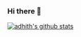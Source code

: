 ### Hi there 👋

[![adhith's github stats](https://github-readme-stats.vercel.app/api?username=adhitht&count_private=true&show_icons=true&theme=radical&hide_rank=false)](https://github.com/anuraghazra/github-readme-stats)



<!--
**adhitht/adhitht** is a ✨ _special_ ✨ repository because its `README.md` (this file) appears on your GitHub profile.

Here are some ideas to get you started:

- 🔭 I’m currently working on ...
- 🌱 I’m currently learning ...
- 👯 I’m looking to collaborate on ...
- 🤔 I’m looking for help with ...
- 💬 Ask me about ...
- 📫 How to reach me: ...
- 😄 Pronouns: ...
- ⚡ Fun fact: ...
-->
